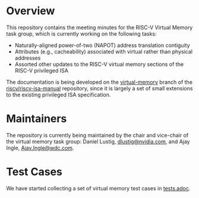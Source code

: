 # Overview

This repository contains the meeting minutes for the RISC-V Virtual Memory task
group, which is currently working on the following tasks:

* Naturally-aligned power-of-two (NAPOT) address translation contiguity
* Attributes (e.g., cacheability) associated with virtual rather than physical
  addresses
* Assorted other updates to the RISC-V virtual memory sections of the RISC-V
  privileged ISA

The documentation is being developed on the
[virtual-memory](https://github.com/riscv/riscv-isa-manual/tree/virtual-memory)
branch of the
[riscv/riscv-isa-manual](https://github.com/riscv/riscv-isa-manual/)
repository, since it is largely a set of small extensions to the existing
privileged ISA specification.

# Maintainers

The repository is currently being maintained by the chair and vice-chair of
the virtual memory task group: Daniel Lustig, dlustig@nvidia.com, and Ajay
Ingle, Ajay.Ingle@wdc.com.

# Test Cases

We have started collecting a set of virtual memory test cases in [tests.adoc](tests.adoc).
